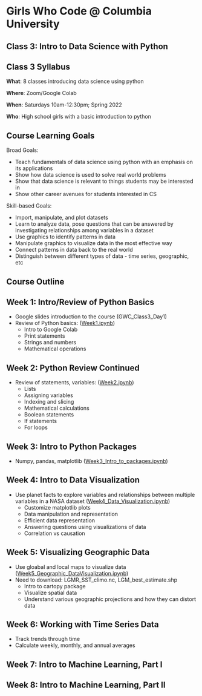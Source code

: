 # Girls Who Code @ Columbia University
## Class 3: Intro to Data Science with Python

## Class 3 Syllabus

**What**: 8 classes introducing data science using python

**Where**: Zoom/Google Colab

**When**: Saturdays 10am-12:30pm; Spring 2022

**Who**: High school girls with a basic introduction to python

## **Course Learning Goals**
Broad Goals:
* Teach fundamentals of data science using python with an emphasis on its applications
* Show how data science is used to solve real world problems
* Show that data science is relevant to things students may be interested in
* Show other career avenues for students interested in CS

Skill-based Goals:
* Import, manipulate, and plot datasets
* Learn to analyze data, pose questions that can be answered by investigating relationships among variables in a dataset
* Use graphics to identify patterns in data
* Manipulate graphics to visualize data in the most effective way
* Connect patterns in data back to the real world
* Distinguish between different	types of data - time series, geographic, etc

## **Course Outline**

## Week 1: Intro/Review of Python Basics
* Google slides introduction to the course (GWC_Class3_Day1)
* Review of Python basics: ([Week1.ipynb](https://colab.research.google.com/github/CU-GWC-Data-Science/classes/blob/main/Week1.ipynb))
  * Intro to Google Colab
  * Print statements
  * Strings and numbers
  * Mathematical operations

## Week 2: Python Review Continued
* Review of statements, variables: ([Week2.ipynb](https://colab.research.google.com/github/CU-GWC-Data-Science/classes/blob/main/Week2_Objects_Booleans_Statements.ipynb)) 
  * Lists
  * Assigning variables
  * Indexing and slicing
  * Mathematical calculations
  * Boolean statements
  * If statements
  * For loops

## Week 3: Intro to Python Packages
* Numpy, pandas, matplotlib ([Week3_Intro_to_packages.ipynb](https://colab.research.google.com/github/CU-GWC-Data-Science/classes/blob/main/Week3_Intro_to_packages.ipynb))

## Week 4: Intro to Data Visualization
* Use planet facts to explore variables and relationships between multiple variables in a NASA dataset ([Week4_Data_Visualization.ipynb](https://colab.research.google.com/github/CU-GWC-Data-Science/classes/blob/main/Week4_Data_Visualization.ipynb))
  * Customize matplotlib plots
  * Data manipulation and representation
  * Efficient data representation
  * Answering questions using visualizations of data
  * Correlation vs causation

## Week 5: Visualizing Geographic Data
* Use gloabal and local maps to visualize data ([Week5_Geographic_DataVisualization.ipynb](https://colab.research.google.com/github/CU-GWC-Data-Science/classes/blob/main/Week5_Geographic_DataVisualization.ipynb))
* Need to download: LGMR_SST_climo.nc, LGM_best_estimate.shp
  * Intro to cartopy package
  * Visualize spatial data
  * Understand various geographic projections and how they can distort data

## Week 6: Working with Time Series Data
* Track trends through time
* Calculate weekly, monthly, and annual averages

## Week 7: Intro to Machine Learning, Part I

## Week 8: Intro to Machine Learning, Part II


 
